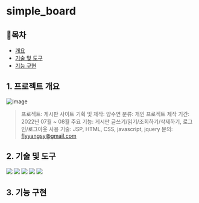 # simple_board

## 📘목차
- [개요](#1-프로젝트-개요)
- [기술 및 도구](#2-기술-및-도구)
- [기능 구현](#3-기능-구현)

## 1. 프로젝트 개요
![image](https://github.com/Muggle-1133/simple_board/assets/97649633/268468ac-0a58-486c-92a5-e13c79faad84)
> 프로젝트: 게시판 사이트
> 기획 및 제작: 양수연
> 분류: 개인 프로젝트
> 제작 기간: 2022년 07월 ~ 08월
> 주요 기능: 게시판 글쓰기/읽기/조회하기/삭제하기, 로그인/로그아웃
> 사용 기술: JSP, HTML, CSS, javascript, jquery
> 문의: flyyangsy@gmail.com

## 2. 기술 및 도구
<img src="https://img.shields.io/badge/java-007396?style=for-the-badge&logo=java&logoColor=white">
<img src="https://img.shields.io/badge/html5-#E34F26?style=for-the-badge&logo=html5&logoColor=white">
<img src="https://img.shields.io/badge/css3-#1572B6?style=for-the-badge&logo=css3&logoColor=white">
<img src="https://img.shields.io/badge/javascript-#F7DF1E?style=for-the-badge&logo=javascript&logoColor=black">
<img src="https://img.shields.io/badge/jquery-#0769AD?style=for-the-badge&logo=jquery&logoColor=white">

## 3. 기능 구현
